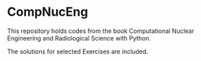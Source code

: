 # CompNucEng
This repository holds codes from the book Computational Nuclear Engineering and Radiological Science with Python.

The solutions for selected Exercises are included.
